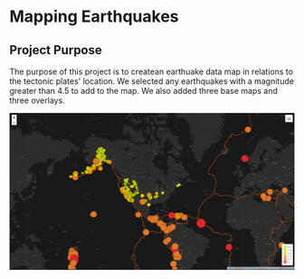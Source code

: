 # Mapping Earthquakes

## Project Purpose

The purpose of this project is to createan earthuake data map in relations to the tectonic plates' location. We selected any earthquakes with a magnitude greater than 4.5 to add to the map. We also added three base maps and three overlays. 

![](/images/final_map.png)
